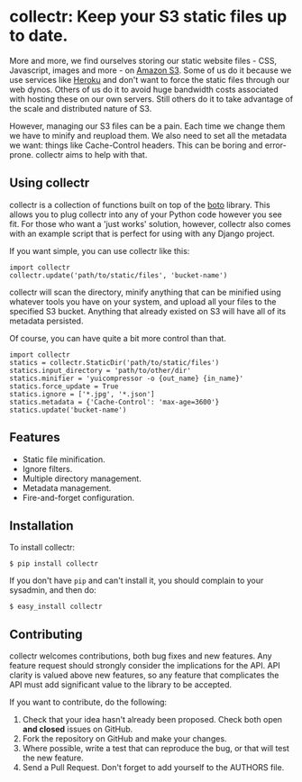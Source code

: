 # collectr: Keep your S3 static files up to date.

More and more, we find ourselves storing our static website files - CSS,
Javascript, images and more - on [Amazon S3](http://aws.amazon.com/s3/). Some
of us do it because we use services like [Heroku](http://www.heroku.com/) and
don't want to force the static files through our web dynos. Others of us do it
to avoid huge bandwidth costs associated with hosting these on our own servers.
Still others do it to take advantage of the scale and distributed nature of S3.

However, managing our S3 files can be a pain. Each time we change them we have
to minify and reupload them. We also need to set all the metadata we want:
things like Cache-Control headers. This can be boring and error-prone. collectr
aims to help with that.

## Using collectr

collectr is a collection of functions built on top of the
[boto](https://github.com/boto/boto) library. This allows you to plug collectr
into any of your Python code however you see fit. For those who want a 'just
works' solution, however, collectr also comes with an example script that is
perfect for using with any Django project.

If you want simple, you can use collectr like this:

    import collectr
    collectr.update('path/to/static/files', 'bucket-name')

collectr will scan the directory, minify anything that can be minified using
whatever tools you have on your system, and upload all your files to the
specified S3 bucket. Anything that already existed on S3 will have all of its
metadata persisted.

Of course, you can have quite a bit more control than that.

    import collectr
    statics = collectr.StaticDir('path/to/static/files')
    statics.input_directory = 'path/to/other/dir'
    statics.minifier = 'yuicompressor -o {out_name} {in_name}'
    statics.force_update = True
    statics.ignore = ['*.jpg', '*.json']
    statics.metadata = {'Cache-Control': 'max-age=3600'}
    statics.update('bucket-name')

## Features

- Static file minification.
- Ignore filters.
- Multiple directory management.
- Metadata management.
- Fire-and-forget configuration.

## Installation

To install collectr:

    $ pip install collectr

If you don't have `pip` and can't install it, you should complain to your
sysadmin, and then do:

    $ easy_install collectr

## Contributing

collectr welcomes contributions, both bug fixes and new features. Any feature
request should strongly consider the implications for the API. API clarity
is valued above new features, so any feature that complicates the API must add
significant value to the library to be accepted.

If you want to contribute, do the following:

1. Check that your idea hasn't already been proposed. Check both open **and
   closed** issues on GitHub.
2. Fork the repository on GitHub and make your changes.
3. Where possible, write a test that can reproduce the bug, or that will test
   the new feature.
4. Send a Pull Request. Don't forget to add yourself to the AUTHORS file.
